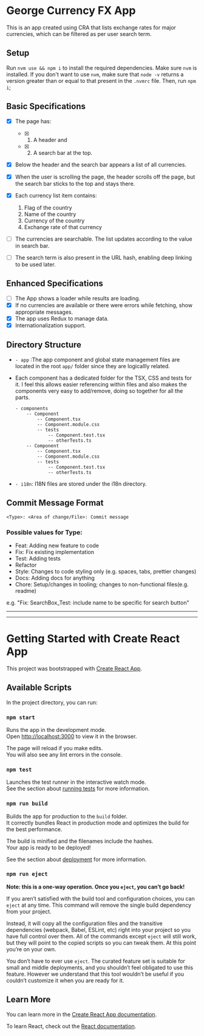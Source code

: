 # George Currency FX App

This is an app created using CRA that lists exchange rates for major currencies, which can be filtered as per user search term.

## Setup

Run `nvm use && npm i` to install the required dependencies. Make sure `nvm` is installed.
If you don't want to use `nvm`, make sure that `node -v` returns a version greater than or equal to that present in the `.nvmrc` file. Then, run `npm i`;
## Basic Specifications
- [x] The page has:
    - [x] 1. A header and 
    - [x] 2. A search bar at the top.
- [x] Below the header and the search bar appears a list of all currencies.
- [x] When the user is scrolling the page, the header scrolls off the page, but the search bar sticks to the top and stays there.
- [x] Each currency list item contains:    
    1. Flag of the country
    1. Name of the country
    1. Currency of the country
    1. Exchange rate of that currency

- [ ] The currencies are searchable. The list updates according to the value in search bar.
- [ ] The search term is also present in the URL hash, enabling deep linking to be used later.

## Enhanced Specifications
- [ ] The App shows a loader while results are loading.
- [x] If no currencies are available or there were errors while fetching, show appropriate messages.
- [x] The app uses Redux to manage data.
- [x] Internationalization support.
## Directory Structure

* `- app` :The app component and global state management files are located in the root `app/` folder since they are logicallly related.
* Each component has a dedicated folder for the TSX, CSS and tests for it. I feel this allows easier referencing within files and also makes the components very easy to add/remove, doing so together for all the parts.
    ```
    - components
        -- Component
            -- Component.tsx
            -- Component.module.css
            -- tests
                -- Component.test.tsx
                -- otherTests.ts
        -- Component
            -- Component.tsx
            -- Component.module.css
            -- tests
                -- Component.test.tsx
                -- otherTests.ts
    ```

* `- i18n`: I18N files are stored under the i18n directory.

## Commit Message Format

`<Type>: <Area of change/File>: Commit message`

### Possible values for Type:
* Feat: Adding new feature to code
* Fix: Fix existing implementation
* Test: Adding tests
* Refactor
* Style: Changes to code styling only (e.g. spaces, tabs, prettier changes)
* Docs: Adding docs for anything
* Chore: Setup/changes in tooling; changes to non-functional files(e.g. readme)

e.g. "Fix: SearchBox_Test: include name to be specific for search button"

---
---

# Getting Started with Create React App

This project was bootstrapped with [Create React App](https://github.com/facebook/create-react-app).

## Available Scripts

In the project directory, you can run:

### `npm start`

Runs the app in the development mode.\
Open [http://localhost:3000](http://localhost:3000) to view it in the browser.

The page will reload if you make edits.\
You will also see any lint errors in the console.

### `npm test`

Launches the test runner in the interactive watch mode.\
See the section about [running tests](https://facebook.github.io/create-react-app/docs/running-tests) for more information.

### `npm run build`

Builds the app for production to the `build` folder.\
It correctly bundles React in production mode and optimizes the build for the best performance.

The build is minified and the filenames include the hashes.\
Your app is ready to be deployed!

See the section about [deployment](https://facebook.github.io/create-react-app/docs/deployment) for more information.

### `npm run eject`

**Note: this is a one-way operation. Once you `eject`, you can’t go back!**

If you aren’t satisfied with the build tool and configuration choices, you can `eject` at any time. This command will remove the single build dependency from your project.

Instead, it will copy all the configuration files and the transitive dependencies (webpack, Babel, ESLint, etc) right into your project so you have full control over them. All of the commands except `eject` will still work, but they will point to the copied scripts so you can tweak them. At this point you’re on your own.

You don’t have to ever use `eject`. The curated feature set is suitable for small and middle deployments, and you shouldn’t feel obligated to use this feature. However we understand that this tool wouldn’t be useful if you couldn’t customize it when you are ready for it.

## Learn More

You can learn more in the [Create React App documentation](https://facebook.github.io/create-react-app/docs/getting-started).

To learn React, check out the [React documentation](https://reactjs.org/).
